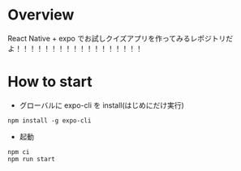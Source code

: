 # Overview

React Native + expo でお試しクイズアプリを作ってみるレポジトリだよ！！！！！！！！！！！！！！！！！！

# How to start

-   グローバルに expo-cli を install(はじめにだけ実行)

```
npm install -g expo-cli
```

-   起動

```
npm ci
npm run start
```

